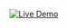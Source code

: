 [![Live Demo](https://img.shields.io/badge/Live%20Demo-Online-green?style=for-the-badge)](portfolio-website-m7r239ove-shazas-projects-5b9346e1.vercel.app)
